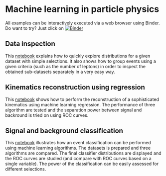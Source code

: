 # Machine learning in particle physics

All examples can be interactively executed via a web browser using Binder. Do want to try? Just click on [![Binder](https://mybinder.org/badge.svg)](https://mybinder.org/v2/gh/rmadar/ML-HEP/master?filepath=examples)

## Data inspection

This [notebook](https://github.com/rmadar/ML-HEP/blob/master/examples/1-DatasetExploration.ipynb) explains how to quickly explore distributions for a given dataset with simple selections. It also shows how to group events using a given criteria (such as the number of leptons) in order to inspect the obtained sub-datasets separately in a very easy way.

## Kinematics reconstruction using regression

This [notebook](https://github.com/rmadar/ML-HEP/blob/master/examples/2-Regression.ipynb) shows how to perform the reconstruction of a sophisticated kinematics using machine learning regression. The performance of three algorithm are tested and the separation power between signal and backround is tried on using ROC curves.


## Signal and background classification

This [notebook](https://github.com/rmadar/ML-HEP/blob/master/examples/3-Classification.ipynb) illustrates how an event classification can be performed using machine learning algorithms. The datasets is prepared and three algorithms are compared. The final classifier distributions are displayed and the ROC curves are studied (and compare with ROC curves based on a single variable). The power of the classification can be easily assessed for different selections.
